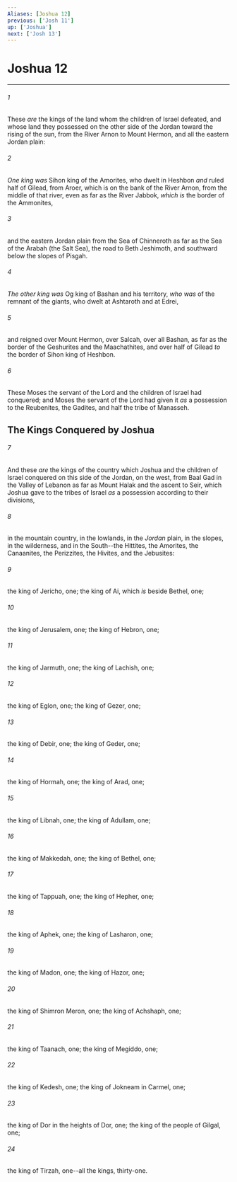 ```yaml
---
Aliases: [Joshua 12]
previous: ['Josh 11']
up: ['Joshua']
next: ['Josh 13']
---
```

# Joshua 12

***


###### 1 
These _are_ the kings of the land whom the children of Israel defeated, and whose land they possessed on the other side of the Jordan toward the rising of the sun, from the River Arnon to Mount Hermon, and all the eastern Jordan plain: 

###### 2 
_One king was_ Sihon king of the Amorites, who dwelt in Heshbon _and_ ruled half of Gilead, from Aroer, which is on the bank of the River Arnon, from the middle of that river, even as far as the River Jabbok, _which is_ the border of the Ammonites, 

###### 3 
and the eastern Jordan plain from the Sea of Chinneroth as far as the Sea of the Arabah (the Salt Sea), the road to Beth Jeshimoth, and southward below the slopes of Pisgah. 

###### 4 
_The other king was_ Og king of Bashan and his territory, _who was_ of the remnant of the giants, who dwelt at Ashtaroth and at Edrei, 

###### 5 
and reigned over Mount Hermon, over Salcah, over all Bashan, as far as the border of the Geshurites and the Maachathites, and over half of Gilead _to_ the border of Sihon king of Heshbon. 

###### 6 
These Moses the servant of the Lord and the children of Israel had conquered; and Moses the servant of the Lord had given it _as_ a possession to the Reubenites, the Gadites, and half the tribe of Manasseh.

## The Kings Conquered by Joshua 

###### 7 
And these _are_ the kings of the country which Joshua and the children of Israel conquered on this side of the Jordan, on the west, from Baal Gad in the Valley of Lebanon as far as Mount Halak and the ascent to Seir, which Joshua gave to the tribes of Israel _as_ a possession according to their divisions, 

###### 8 
in the mountain country, in the lowlands, in the _Jordan_ plain, in the slopes, in the wilderness, and in the South--the Hittites, the Amorites, the Canaanites, the Perizzites, the Hivites, and the Jebusites: 

###### 9 
the king of Jericho, one; the king of Ai, which _is_ beside Bethel, one; 

###### 10 
the king of Jerusalem, one; the king of Hebron, one; 

###### 11 
the king of Jarmuth, one; the king of Lachish, one; 

###### 12 
the king of Eglon, one; the king of Gezer, one; 

###### 13 
the king of Debir, one; the king of Geder, one; 

###### 14 
the king of Hormah, one; the king of Arad, one; 

###### 15 
the king of Libnah, one; the king of Adullam, one; 

###### 16 
the king of Makkedah, one; the king of Bethel, one; 

###### 17 
the king of Tappuah, one; the king of Hepher, one; 

###### 18 
the king of Aphek, one; the king of Lasharon, one; 

###### 19 
the king of Madon, one; the king of Hazor, one; 

###### 20 
the king of Shimron Meron, one; the king of Achshaph, one; 

###### 21 
the king of Taanach, one; the king of Megiddo, one; 

###### 22 
the king of Kedesh, one; the king of Jokneam in Carmel, one; 

###### 23 
the king of Dor in the heights of Dor, one; the king of the people of Gilgal, one; 

###### 24 
the king of Tirzah, one--all the kings, thirty-one.
